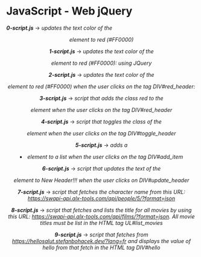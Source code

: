 # JavaScript - Web jQuery

***0-script.js*** -> *updates the text color of the <header> element to red (#FF0000)*

***1-script.js*** -> *updates the text color of the <header> element to red (#FF0000): using JQuery*

***2-script.js*** -> *updates the text color of the <header> element to red (#FF0000) when the user clicks on the tag DIV#red_header:*

***3-script.js*** -> *script that adds the class red to the <header> element when the user clicks on the tag DIV#red_header*

***4-script.js*** -> *script that toggles the class of the <header> element when the user clicks on the tag DIV#toggle_header*

***5-script.js*** -> *adds a <li> element to a list when the user clicks on the tag DIV#add_item*

***6-script.js*** -> *script that updates the text of the <header> element to New Header!!! when the user clicks on DIV#update_header*

***7-script.js*** -> *script that fetches the character name from this URL: https://swapi-api.alx-tools.com/api/people/5/?format=json*

***8-script.js*** -> *script that fetches and lists the title for all movies by using this URL: https://swapi-api.alx-tools.com/api/films/?format=json. All movie titles must be list in the HTML tag UL#list_movies*

***9-script.js*** -> *script that fetches from https://hellosalut.stefanbohacek.dev/?lang=fr and displays the value of hello from that fetch in the HTML tag DIV#hello*
